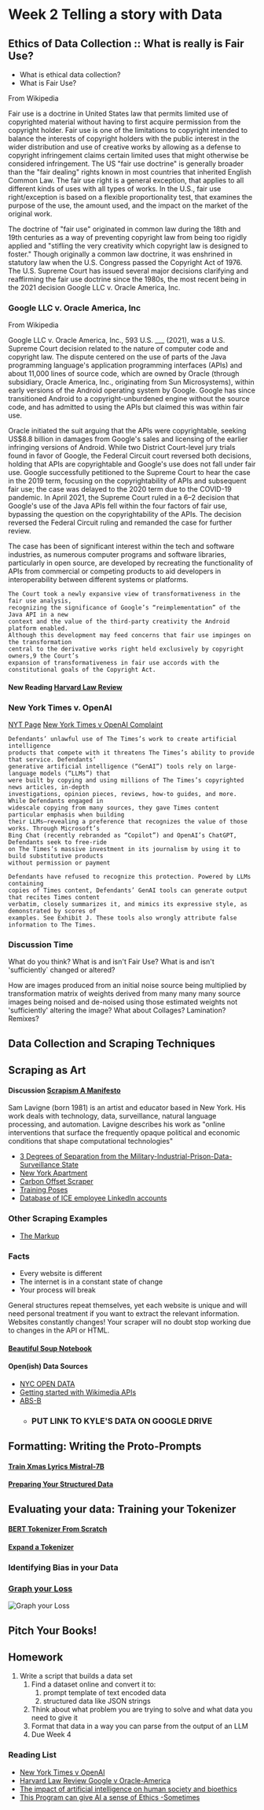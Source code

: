 # Week 2 Telling a story with Data
## Ethics of Data Collection :: What is really is Fair Use?

- What is ethical data collection?  
- What is Fair Use?

From Wikipedia 

Fair use is a doctrine in United States law that permits limited use of copyrighted material without having to first acquire permission from the copyright holder. Fair use is one of the limitations to copyright intended to balance the interests of copyright holders with the public interest in the wider distribution and use of creative works by allowing as a defense to copyright infringement claims certain limited uses that might otherwise be considered infringement. The US "fair use doctrine" is generally broader than the "fair dealing" rights known in most countries that inherited English Common Law. The fair use right is a general exception, that applies to all different kinds of uses with all types of works. In the U.S., fair use right/exception is based on a flexible proportionality test, that examines the purpose of the use, the amount used, and the impact on the market of the original work.

The doctrine of "fair use" originated in common law during the 18th and 19th centuries as a way of preventing copyright law from being too rigidly applied and "stifling the very creativity which copyright law is designed to foster." Though originally a common law doctrine, it was enshrined in statutory law when the U.S. Congress passed the Copyright Act of 1976. The U.S. Supreme Court has issued several major decisions clarifying and reaffirming the fair use doctrine since the 1980s, the most recent being in the 2021 decision Google LLC v. Oracle America, Inc.


### Google LLC v. Oracle America, Inc

From Wikipedia 

Google LLC v. Oracle America, Inc., 593 U.S. ___ (2021), was a U.S. Supreme Court decision related to the nature of computer code and copyright law. The dispute centered on the use of parts of the Java programming language's application programming interfaces (APIs) and about 11,000 lines of source code, which are owned by Oracle (through subsidiary, Oracle America, Inc., originating from Sun Microsystems), within early versions of the Android operating system by Google. Google has since transitioned Android to a copyright-unburdened engine without the source code, and has admitted to using the APIs but claimed this was within fair use.

Oracle initiated the suit arguing that the APIs were copyrightable, seeking US$8.8 billion in damages from Google's sales and licensing of the earlier infringing versions of Android. While two District Court-level jury trials found in favor of Google, the Federal Circuit court reversed both decisions, holding that APIs are copyrightable and Google's use does not fall under fair use. Google successfully petitioned to the Supreme Court to hear the case in the 2019 term, focusing on the copyrightability of APIs and subsequent fair use; the case was delayed to the 2020 term due to the COVID-19 pandemic. In April 2021, the Supreme Court ruled in a 6–2 decision that Google's use of the Java APIs fell within the four factors of fair use, bypassing the question on the copyrightability of the APIs. The decision reversed the Federal Circuit ruling and remanded the case for further review.

The case has been of significant interest within the tech and software industries, as numerous computer programs and software libraries, particularly in open source, are developed by recreating the functionality of APIs from commercial or competing products to aid developers in interoperability between different systems or platforms.

```
The Court took a newly expansive view of transformativeness in the fair use analysis, 
recognizing the significance of Google’s “reimplementation” of the Java API in a new 
context and the value of the third-party creativity the Android platform enabled. 
Although this development may feed concerns that fair use impinges on the transformation 
central to the derivative works right held exclusively by copyright owners,9 the Court’s 
expansion of transformativeness in fair use accords with the constitutional goals of the Copyright Act.
```

#### New Reading [Harvard Law Review](./readings/google-v-oracle-america.pdf)

### New York Times v. OpenAI

[NYT Page](https://www.nytco.com/press/lawsuit-documents-dec-2023/#:~:text=On%20Dec.%2027%2C%202023%2C%20The%20New%20York%20Times,and%20wrongly%20attribute%20false%20information%20to%20the%20Times.)
[New York Times v OpenAI Complaint](https://nytco-assets.nytimes.com/2023/12/NYT_Complaint_Dec2023.pdf)

```
Defendants’ unlawful use of The Times’s work to create artificial intelligence 
products that compete with it threatens The Times’s ability to provide that service. Defendants’ 
generative artificial intelligence (“GenAI”) tools rely on large-language models (“LLMs”) that 
were built by copying and using millions of The Times’s copyrighted news articles, in-depth 
investigations, opinion pieces, reviews, how-to guides, and more. While Defendants engaged in 
widescale copying from many sources, they gave Times content particular emphasis when building 
their LLMs—revealing a preference that recognizes the value of those works. Through Microsoft’s 
Bing Chat (recently rebranded as “Copilot”) and OpenAI’s ChatGPT, Defendants seek to free-ride 
on The Times’s massive investment in its journalism by using it to build substitutive products 
without permission or payment

Defendants have refused to recognize this protection. Powered by LLMs containing
copies of Times content, Defendants’ GenAI tools can generate output that recites Times content 
verbatim, closely summarizes it, and mimics its expressive style, as demonstrated by scores of 
examples. See Exhibit J. These tools also wrongly attribute false information to The Times. 
```

### Discussion Time

What do you think?
What is and isn't Fair Use?
What is and isn't 'sufficiently` changed or altered?

How are images produced from an initial noise source being multiplied by transformation matrix of weights derived from many many many source images being noised and de-noised using those estimated weights not 'sufficiently' altering the image? 
What about Collages? Lamination? Remixes?

## Data Collection and Scraping Techniques

## Scraping as Art

#### Discussion [Scrapism A Manifesto](./readings/Scrapism-A-Manifesto_2.pdf)

Sam Lavigne (born 1981) is an artist and educator based in New York. His work deals with technology, data, surveillance, natural language processing, and automation. Lavigne describes his work as "online interventions that surface the frequently opaque political and economic conditions that shape computational technologies"

- [3 Degrees of Separation from the Military-Industrial-Prison-Data-Surveillance State](https://lav.io/projects/3-degrees-of-separation/)
- [New York Apartment](https://github.com/antiboredom/new-york-apartment)
- [Carbon Offset Scraper](https://github.com/antiboredom/carbon-offset-scraper)
- [Training Poses](https://lav.io/projects/training-poses/)
- [Database of ICE employee LinkedIn accounts](https://www.theverge.com/2018/6/19/17480912/github-ice-linkedin-scraping-employees)

### Other Scraping Examples
- [The Markup](https://github.com/the-markup/investigation-amazon-covid)


### Facts
- Every website is different
- The internet is in a constant state of change
- Your process will break

General structures repeat themselves, yet each website is unique and will need personal treatment if you want to extract the relevant information.  Websites constantly changes! Your scraper will no doubt stop working due to changes in the API or HTML.

#### [Beautiful Soup Notebook](./notebooks/web_scraping_with_beautiful_soap.ipynb)

#### Open(ish) Data Sources

- [NYC OPEN DATA](https://opendata.cityofnewyork.us/)
- [Getting started with Wikimedia APIs](https://api.wikimedia.org/wiki/Getting_started_with_Wikimedia_APIs)
- [ABS-B](https://www.adsbexchange.com/) 
  - ### PUT LINK TO KYLE'S DATA ON GOOGLE DRIVE

## Formatting: Writing the Proto-Prompts 

#### [Train Xmas Lyrics Mistral-7B](./notebooks/Train_a_Xmas_Lyrics_Mistral-7B.ipynb)
#### [Preparing Your Structured Data](./notebooks/Preparing_your_data.ipynb)

## Evaluating your data: Training your Tokenizer

#### [BERT Tokenizer From Scratch](./notebooks/BERT_tokenizer_from_scratch.ipynb)
#### [Expand a Tokenizer](./notebooks/Expand_a_tokenizer.ipynb)

### Identifying Bias in your Data

### [Graph your Loss](./notebooks/loss.ipynb) 

![Graph your Loss](./images/loss.jpg) 

## Pitch Your Books! 

## Homework
1. Write a script that builds a data set
   1. Find a dataset online and convert it to: 
      1. prompt template of text encoded data
      2. structured data like JSON strings
   2. Think about what problem you are trying to solve and what data you need to give it
   3. Format that data in a way you can parse from the output of an LLM
   4. Due Week 4

### Reading List
- [New York Times v OpenAI](https://nytco-assets.nytimes.com/2023/12/NYT_Complaint_Dec2023.pdf)
- [Harvard Law Review Google v Oracle-America](./readings/google-v-oracle-america.pdf)
- [The impact of artificial intelligence on human society and bioethics](./readings/TCMJ-32-339.pdf)
- [This Program can give AI a sense of Ethics -Sometimes](./readings/program-give-ai-ethics-sometimes.pdf)
